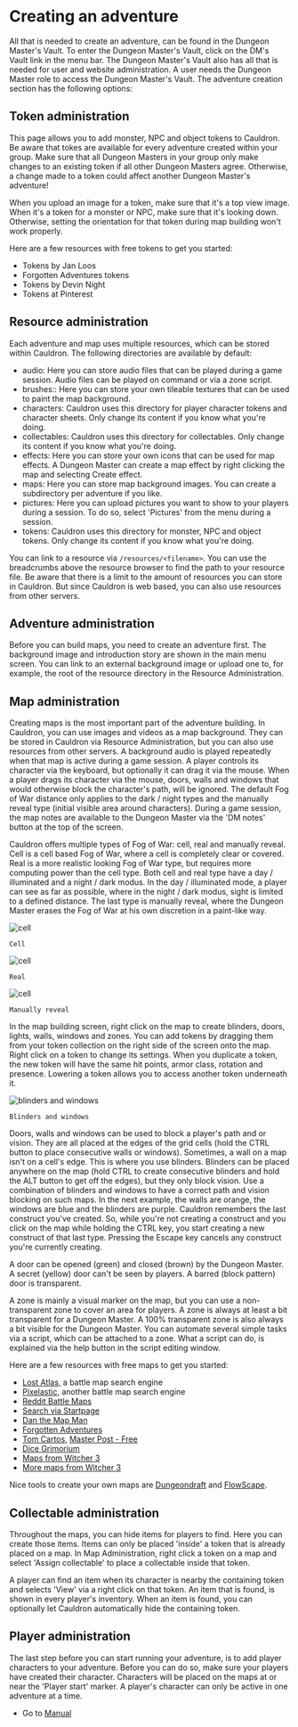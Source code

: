 # Creating an adventure
All that is needed to create an adventure, can be found in the Dungeon Master's Vault. To enter the Dungeon Master's Vault, click on the DM's Vault link in the menu bar. The Dungeon Master's Vault also has all that is needed for user and website administration. A user needs the Dungeon Master role to access the Dungeon Master's Vault. The adventure creation section has the following options:

## Token administration
This page allows you to add monster, NPC and object tokens to Cauldron. Be aware that tokes are available for every adventure created within your group. Make sure that all Dungeon Masters in your group only make changes to an existing token if all other Dungeon Masters agree. Otherwise, a change made to a token could affect another Dungeon Master's adventure!

When you upload an image for a token, make sure that it's a top view image. When it's a token for a monster or NPC, make sure that it's looking down. Otherwise, setting the orientation for that token during map building won't work properly.

Here are a few resources with free tokens to get you started:

- Tokens by Jan Loos
- Forgotten Adventures tokens
- Tokens by Devin Night
- Tokens at Pinterest

## Resource administration
Each adventure and map uses multiple resources, which can be stored within Cauldron. The following directories are available by default:

- audio: Here you can store audio files that can be played during a game session. Audio files can be played on command or via a zone script.
- brushes:: Here you can store your own tileable textures that can be used to paint the map background.
- characters: Cauldron uses this directory for player character tokens and character sheets. Only change its content if you know what you're doing.
- collectables: Cauldron uses this directory for collectables. Only change its content if you know what you're doing.
- effects: Here you can store your own icons that can be used for map effects. A Dungeon Master can create a map effect by right clicking the map and selecting Create effect.
- maps: Here you can store map background images. You can create a subdirectory per adventure if you like.
- pictures: Here you can upload pictures you want to show to your players during a session. To do so, select 'Pictures' from the menu during a session.
- tokens: Cauldron uses this directory for monster, NPC and object tokens. Only change its content if you know what you're doing.

You can link to a resource via `/resources/<filename>`. You can use the breadcrumbs above the resource browser to find the path to your resource file. Be aware that there is a limit to the amount of resources you can store in Cauldron. But since Cauldron is web based, you can also use resources from other servers.

## Adventure administration
Before you can build maps, you need to create an adventure first. The background image and introduction story are shown in the main menu screen. You can link to an external background image or upload one to, for example, the root of the resource directory in the Resource Administration.

## Map administration
Creating maps is the most important part of the adventure building. In Cauldron, you can use images and videos as a map background. They can be stored in Cauldron via Resource Administration, but you can also use resources from other servers. A background audio is played repeatedly when that map is active during a game session. A player controls its character via the keyboard, but optionally it can drag it via the mouse. When a player drags its character via the mouse, doors, walls and windows that would otherwise block the character's path, will be ignored. The default Fog of War distance only applies to the dark / night types and the manually reveal type (initial visible area around characters). During a game session, the map notes are available to the Dungeon Master via the 'DM notes' button at the top of the screen.

Cauldron offers multiple types of Fog of War: cell, real and manually reveal. Cell is a cell based Fog of War, where a cell is completely clear or covered. Real is a more realistic looking Fog of War type, but requires more computing power than the cell type. Both cell and real type have a day / illuminated and a night / dark modus. In the day / illuminated mode, a player can see as far as possible, where in the night / dark modus, sight is limited to a defined distance. The last type is manually reveal, where the Dungeon Master erases the Fog of War at his own discretion in a paint-like way.


![cell](./fow_cell.png)

`Cell`

![cell](./fow_real.png)

`Real`

![cell](./fow_reveal.png)

`Manually reveal`

In the map building screen, right click on the map to create blinders, doors, lights, walls, windows and zones. You can add tokens by dragging them from your token collection on the right side of the screen onto the map. Right click on a token to change its settings. When you duplicate a token, the new token will have the same hit points, armor class, rotation and presence. Lowering a token allows you to access another token underneath it.

![blinders and windows](./blinders.png)

`Blinders and windows`

Doors, walls and windows can be used to block a player's path and or vision. They are all placed at the edges of the grid cells (hold the CTRL button to place consecutive walls or windows). Sometimes, a wall on a map isn't on a cell's edge. This is where you use blinders. Blinders can be placed anywhere on the map (hold CTRL to create consecutive blinders and hold the ALT button to get off the edges), but they only block vision. Use a combination of blinders and windows to have a correct path and vision blocking on such maps. In the next example, the walls are orange, the windows are blue and the blinders are purple. Cauldron remembers the last construct you've created. So, while you're not creating a construct and you click on the map while holding the CTRL key, you start creating a new construct of that last type. Pressing the Escape key cancels any construct you're currently creating.

A door can be opened (green) and closed (brown) by the Dungeon Master. A secret (yellow) door can't be seen by players. A barred (block pattern) door is transparent.

A zone is mainly a visual marker on the map, but you can use a non-transparent zone to cover an area for players. A zone is always at least a bit transparent for a Dungeon Master. A 100% transparent zone is also always a bit visible for the Dungeon Master. You can automate several simple tasks via a script, which can be attached to a zone. What a script can do, is explained via the help button in the script editing window.

Here are a few resources with free maps to get you started:

- [Lost Atlas,](https://lostatlas.co/) a battle map search engine
- [Pixelastic,](https://gamemaster.pixelastic.com/maps/) another battle map search engine
- [Reddit Battle Maps](https://www.reddit.com/r/battlemaps/)
- [Search via Startpage](https://www.startpage.com/sp/search?query=pinterest+D%26D+battlemap&cat=pics)
- [Dan the Map Man](https://www.patreon.com/DantheMapMan)
- [Forgotten Adventures](https://www.forgotten-adventures.net/battlemaps/)
- [Tom Cartos,](https://www.tomcartos.com/map-gallery) [Master Post - Free](https://www.patreon.com/posts/54516413)
- [Dice Grimorium](https://dicegrimorium.com/free-rpg-map-library/)
- [Maps from Witcher 3](https://imgur.com/a/Hyy9l)
- [More maps from Witcher 3](https://imgur.com/a/Ezc6b)
 
Nice tools to create your own maps are [Dungeondraft](https://dungeondraft.net/) and [FlowScape](https://pixelforest.itch.io/flowscape).

## Collectable administration
Throughout the maps, you can hide items for players to find. Here you can create those items. Items can only be placed 'inside' a token that is already placed on a map. In Map Administration, right click a token on a map and select 'Assign collectable' to place a collectable inside that token.

A player can find an item when its character is nearby the containing token and selects 'View' via a right click on that token. An item that is found, is shown in every player's inventory. When an item is found, you can optionally let Cauldron automatically hide the containing token.

## Player administration
The last step before you can start running your adventure, is to add player characters to your adventure. Before you can do so, make sure your players have created their character. Characters will be placed on the maps at or near the 'Player start' marker. A player's character can only be active in one adventure at a time.

- Go to [Manual](../README.md)